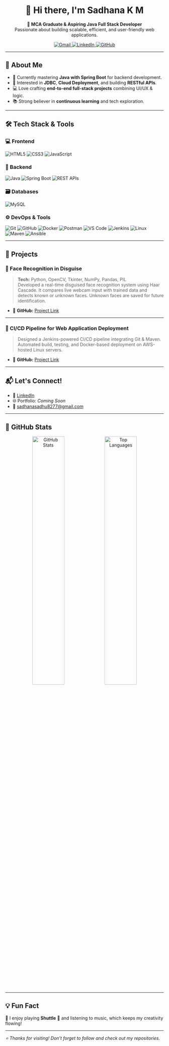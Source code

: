 <h1 align="center">👋 Hi there, I'm Sadhana K M</h1>

<p align="center">
  🎯 <strong>MCA Graduate & Aspiring Java Full Stack Developer</strong> <br>
  Passionate about building scalable, efficient, and user-friendly web applications.
  
</p>
<p align="center">
  <a href="mailto:sadhanasadhu8277@gmail.com">
    <img src="https://img.shields.io/badge/Gmail-D14836?style=flat&logo=gmail&logoColor=white" alt="Gmail"/>
  </a>
  <a href="https://www.linkedin.com/in/sadhana-k-m-230519261">
    <img src="https://img.shields.io/badge/LinkedIn-0077B5?style=flat&logo=linkedin&logoColor=white" alt="LinkedIn"/>
  </a>
  <a href="https://github.com/SadhanaKM">
    <img src="https://img.shields.io/badge/GitHub-181717?style=flat&logo=github&logoColor=white" alt="GitHub"/>
  </a>
</p>

---

## 🚀 About Me

- 🌱 Currently mastering **Java with Spring Boot** for backend development.
- 🧠 Interested in **JDBC**, **Cloud Deployment**, and building **RESTful APIs**.
- 💻 Love crafting **end-to-end full-stack projects** combining UI/UX & logic.
- 📚 Strong believer in **continuous learning** and tech exploration.

---

## 🛠️ Tech Stack & Tools

### 💻 Frontend
![HTML5](https://img.shields.io/badge/-HTML5-orange?logo=html5&logoColor=white)
![CSS3](https://img.shields.io/badge/-CSS3-blue?logo=css3&logoColor=white)
![JavaScript](https://img.shields.io/badge/-JavaScript-yellow?logo=javascript&logoColor=black)

### 🧩 Backend
![Java](https://img.shields.io/badge/-Java-red?logo=java&logoColor=white)
![Spring Boot](https://img.shields.io/badge/-Spring%20Boot-6DB33F?logo=springboot&logoColor=white)
![REST APIs](https://img.shields.io/badge/-REST%20API-lightgrey)

### 🗃️ Databases
![MySQL](https://img.shields.io/badge/-MySQL-blue?logo=mysql&logoColor=white)

### ⚙️ DevOps & Tools
![Git](https://img.shields.io/badge/-Git-orange?logo=git&logoColor=white)
![GitHub](https://img.shields.io/badge/-GitHub-black?logo=github)
![Docker](https://img.shields.io/badge/-Docker-2496ED?logo=docker&logoColor=white)
![Postman](https://img.shields.io/badge/-Postman-orange?logo=postman&logoColor=white)
![VS Code](https://img.shields.io/badge/-VSCode-blue?logo=visualstudiocode&logoColor=white)
![Jenkins](https://img.shields.io/badge/-Jenkins-red?logo=jenkins&logoColor=white)
![Linux](https://img.shields.io/badge/-Linux-black?logo=linux&logoColor=white)
![Maven](https://img.shields.io/badge/-Maven-red?logo=apachemaven&logoColor=white)
![Ansible](https://img.shields.io/badge/-Ansible-darkred?logo=ansible&logoColor=white)

---

## 📌 Projects

### 🧠 Face Recognition in Disguise
> **Tech:** Python, OpenCV, Tkinter, NumPy, Pandas, PIL  
> Developed a real-time disguised face recognition system using Haar Cascade. It compares live webcam input with trained data and detects known or unknown faces. Unknown faces are saved for future identification.
- 📂 **GitHub:** [Project Link](#)

---

### 🚀 CI/CD Pipeline for Web Application Deployment
> Designed a Jenkins-powered CI/CD pipeline integrating Git & Maven.  
> Automated build, testing, and Docker-based deployment on AWS-hosted Linux servers.
- 📂 **GitHub:** [Project Link](#)

---

## 📬 Let's Connect!

- 💼 [LinkedIn](https://www.linkedin.com/in/sadhana-k-m-230519261)
- 🌐 Portfolio: *Coming Soon*  
- 📧 sadhanasadhu8277@gmail.com

---

## 🎯 GitHub Stats

<p align="center">
  <img src="https://github-readme-stats.vercel.app/api?username=SadhanaKM&show_icons=true&theme=radical" alt="GitHub Stats" width="45%" />
  <img src="https://github-readme-stats.vercel.app/api/top-langs/?username=SadhanaKM&layout=compact&theme=radical" alt="Top Languages" width="45%" />
</p>

---

## 💡 Fun Fact

🎵 I enjoy playing **Shuttle** 🏸 and listening to music, which keeps my creativity flowing!

---

*⭐️ Thanks for visiting! Don’t forget to follow and check out my repositories.*
